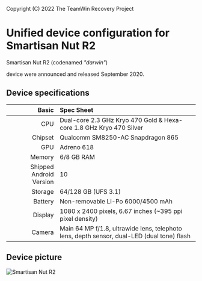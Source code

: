 Copyright (C) 2022 The TeamWin Recovery Project

Unified device configuration for Smartisan Nut R2
=========================================

Smartisan Nut R2 (codenamed _"darwin"_)

device were announced and released September 2020.

## Device specifications

Basic   | Spec Sheet
-------:|:-------------------------
CPU     | Dual-core 2.3 GHz Kryo 470 Gold & Hexa-core 1.8 GHz Kryo 470 Silver
Chipset | Qualcomm SM8250-AC Snapdragon 865
GPU     | Adreno 618
Memory  | 6/8 GB RAM
Shipped Android Version | 10
Storage | 64/128 GB (UFS 3.1)
Battery | Non-removable Li-Po 6000/4500 mAh
Display | 1080 x 2400 pixels, 6.67 inches (~395 ppi pixel density)
Camera  | Main 64 MP f/1.8, ultrawide lens, telephoto lens, depth sensor, dual-LED (dual tone) flash

## Device picture

![Smartisan Nut R2](https://resource.smartisan.com/resource/623bad86546352a2035ec704e2faf041.png?x-oss-process=image/resize,w_1054/format,webp "Smartisan Nut R2")